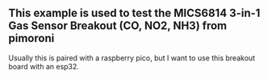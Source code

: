 ## This example is used to test the MICS6814 3-in-1 Gas Sensor Breakout (CO, NO2, NH3) from pimoroni

Usually this is paired with a raspberry pico, but I want to use this breakout board with an esp32. 